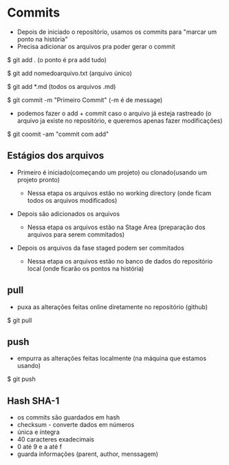 # Commits

* Depois de iniciado o repositório, usamos os commits para "marcar um ponto na história"
* Precisa adicionar os arquivos pra poder gerar o commit

$ git add . (o ponto é pra add tudo)

$ git add nomedoarquivo.txt (arquivo único)

$ git add *.md (todos os arquivos .md)

$ git commit -m "Primeiro Commit" (-m é de message)

* podemos fazer o add + commit caso o arquivo já esteja rastreado (o arquivo ja existe no repositório, e queremos apenas fazer modificações)
  
$ git coomit -am "commit com add"

## Estágios dos arquivos

* Primeiro é iniciado(começando um projeto) ou clonado(usando um projeto pronto)
  * Nessa etapa os arquivos estão no working directory (onde ficam todos os arquivos modificados)

* Depois são adicionados os arquivos
  * Nessa etapa os arquivos estão na Stage Area (preparação dos arquivos para serem commitados)

* Depois os arquivos da fase staged podem ser commitados
  * Nessa etapa os arquivos estão no banco de dados do repositório local (onde ficarão os pontos na história)

## pull

* puxa as alterações feitas online diretamente no repositório (github)
  
$ git pull

## push

* empurra as alterações feitas localmente (na máquina que estamos usando)

$ git push

## Hash SHA-1

* os commits são guardados em hash
* checksum - converte dados em números
* única e íntegra
* 40 caracteres exadecimais
* 0 até 9 e a até f
* guarda informações (parent, author, menssagem)
